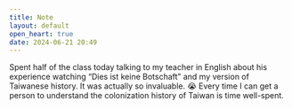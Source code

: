 ```yaml
---
title: Note
layout: default
open_heart: true
date: 2024-06-21 20:49
---
```


Spent half of the class today talking to my teacher in English about his experience watching “Dies ist keine Botschaft” and my version of Taiwanese history. It was actually so invaluable. 😭 Every time I can get a person to understand the colonization history of Taiwan is time well-spent.
